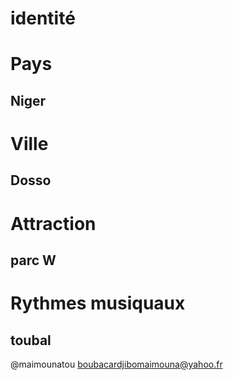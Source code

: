 # identité
# Pays
## Niger
# Ville
## Dosso
# Attraction
## parc W
# Rythmes musiquaux
## toubal
@maimounatou
boubacardjibomaimouna@yahoo.fr

